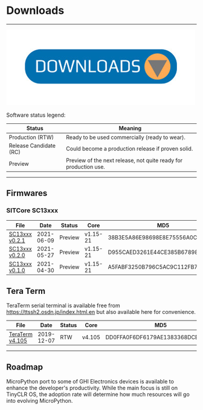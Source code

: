 # Downloads

---

![Downloads](images/downloads.png)

Software status legend:

Status | Meaning
--- | ---
Production (RTW) | Ready to be used commercially (ready to wear).
Release Candidate (RC) | Could become a production release if proven solid.
Preview | Preview of the next release, not quite ready for production use.

---

## Firmwares

### SITCore SC13xxx

File | Date | Status | Core | MD5
--- | --- | --- | --- | ---
[SC13xxx v0.2.1](http://files.ghielectronics.com/downloads/MicroPython/Firmwares/SITCore/SITCore-SC13-MP-Firmware-v0.2.1.glb) | 2021-06-09 | Preview | v1.15-21 | 38B3E5A86E98698E8E75556A0C7060AF
[SC13xxx v0.2.0](http://files.ghielectronics.com/downloads/MicroPython/Firmwares/SITCore/SITCore-SC13-MP-Firmware-v0.2.0.glb) | 2021-05-27 | Preview | v1.15-21 | D955CAED3261E44CE385B678987F94BF
[SC13xxx v0.1.0](http://files.ghielectronics.com/downloads/MicroPython/Firmwares/SITCore/SITCore-SC13-MP-Firmware-v0.1.0.glb) | 2021-04-30 | Preview | v1.15-21 | A5FABF3250B796C5AC9C112FB7F30AA0

## Tera Term
TeraTerm serial terminal is available free from https://ttssh2.osdn.jp/index.html.en but also available here for convenience.

File | Date | Status | Core | MD5
--- | --- | --- | --- | ---
[TeraTerm v4.105](http://files.ghielectronics.com/downloads/MicroPython/TeraTerm/teraterm-4.105.zip) | 2019-12-07 | RTW | v4.105 | DD0FFA0F6DF6179AE1383368DCB6C08E

---

## Roadmap

MicroPython port to some of GHI Electronics devices is available to enhance the developer's productivity. While the main focus is still on TinyCLR OS, the adoption rate will determine how much resources will go into evolving MicroPython.
